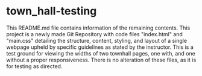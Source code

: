# town_hall-testing
This README.md file contains information of the remaining contents. This project is a newly made Git Repository with code files "index.html" and "main.css" detailing the structure, content, styling, and layout of a single webpage upheld by specific guidelines as stated by the instructor. This is a test ground for viewing the widths of two townhall pages, one with, and one without a proper responsiveness. There is no alteration of these files, as it is for testing as directed.